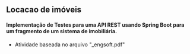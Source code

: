
## Locacao de imóveis
#### Implementação de Testes para uma API REST usando Spring Boot para um fragmento de um sistema de imobiliária.

* Atividade baseada no arquivo "_engsoft.pdf"
